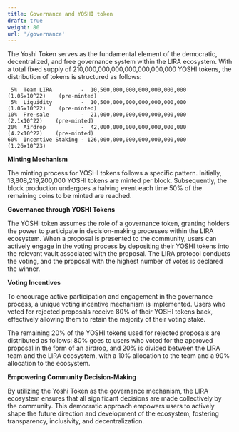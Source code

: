 ```yaml
---
title: Governance and YOSHI token
draft: true
weight: 80
url: '/governance'
---
```


The Yoshi Token serves as the fundamental element of the democratic,
decentralized, and free governance system within the LIRA ecosystem.
With a total fixed supply of 210,000,000,000,000,000,000,000 YOSHI
tokens, the distribution of tokens is structured as follows:


     5%  Team LIRA         -  10,500,000,000,000,000,000,000   (1.05x10^22)    (pre-minted)
     5%  Liquidity         -  10,500,000,000,000,000,000,000   (1.05x10^22)    (pre-minted)
    10%  Pre-sale          -  21,000,000,000,000,000,000,000    (2.1x10^22)    (pre-minted)
    20%  Airdrop           -  42,000,000,000,000,000,000,000    (4.2x10^22)    (pre-minted)
    60%  Incentive Staking - 126,000,000,000,000,000,000,000   (1.26x10^23)

**Minting Mechanism**

The minting process for YOSHI tokens follows a
specific pattern. Initially, 13,808,219,200,000 YOSHI tokens are
minted per block. Subsequently, the block production undergoes a
halving event each time 50% of the remaining coins to be minted are
reached.

**Governance through YOSHI Tokens**

The YOSHI token assumes the role
of a governance token, granting holders the power to participate in
decision-making processes within the LIRA ecosystem. When a proposal
is presented to the community, users can actively engage in the voting
process by depositing their YOSHI tokens into the relevant vault
associated with the proposal. The LIRA protocol conducts the voting,
and the proposal with the highest number of votes is declared the
winner.

**Voting Incentives**

To encourage active participation and
engagement in the governance process, a unique voting incentive
mechanism is implemented. Users who voted for rejected proposals
receive 80% of their YOSHI tokens back, effectively allowing them to
retain the majority of their voting stake.

The remaining 20% of the YOSHI tokens used for rejected proposals are
distributed as follows: 80% goes to users who voted for the approved
proposal in the form of an airdrop, and 20% is divided between the
LIRA team and the LIRA ecosystem, with a 10% allocation to the team
and a 90% allocation to the ecosystem.

**Empowering Community Decision-Making**

By utilizing the Yoshi Token
as the governance mechanism, the LIRA ecosystem ensures that all
significant decisions are made collectively by the community. This
democratic approach empowers users to actively shape the future
direction and development of the ecosystem, fostering transparency,
inclusivity, and decentralization.